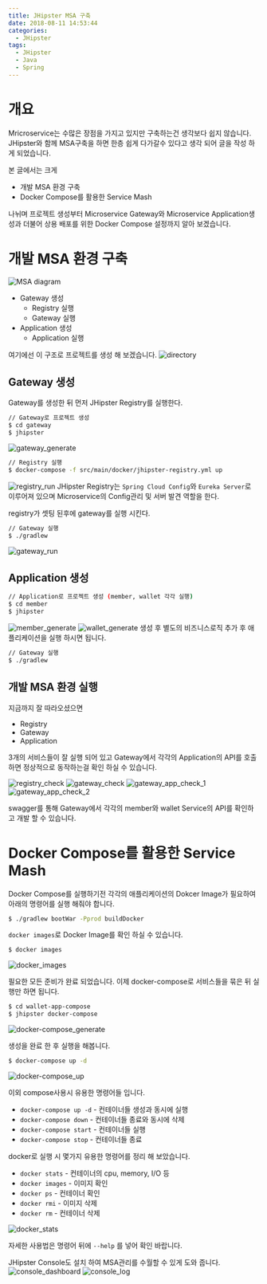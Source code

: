 ```yaml
---
title: JHipster MSA 구축
date: 2018-08-11 14:53:44
categories:
  - JHipster
tags:
  - JHipster
  - Java
  - Spring
---
```

# 개요
Mricroservice는 수많은 장점을 가지고 있지만 구축하는건 생각보다 쉽지 않습니다. JHipster와 함께 MSA구축을 하면 한층 쉽게 다가갈수 있다고 생각 되어 글을 작성 하게 되었습니다.

본 글에서는 크게

* 개발 MSA 환경 구축
* Docker Compose를 활용한 Service Mash

나뉘며 프로젝트 생성부터 Microservice Gateway와 Microservice Application생성과 더불어 상용 배포를 위한 Docker Compose 설정까지 알아 보겠습니다.

# 개발 MSA 환경 구축

![MSA diagram](https://www.jhipster.tech/images/microservices_architecture_detail.001.png)
<!-- more -->
* Gateway 생성
  * Registry 실행
  * Gateway 실행
* Application 생성
  * Application 실행

여기에선 이 구조로 프로젝트를 생성 해 보겠습니다.
![directory](https://user-images.githubusercontent.com/6037055/43988352-c1192640-9d6e-11e8-9723-d77ee7674fb1.png)

## Gateway 생성
Gateway를 생성한 뒤 먼저 JHipster Registry를 실행한다.

```bash
// Gateway로 프로젝트 생성
$ cd gateway
$ jhipster
```
![gateway_generate](https://user-images.githubusercontent.com/6037055/43988345-bfed690c-9d6e-11e8-9c47-0fb1dd3b1516.png)
```bash
// Registry 실행
$ docker-compose -f src/main/docker/jhipster-registry.yml up
```
![registry_run](https://user-images.githubusercontent.com/6037055/43988350-c0b8cbce-9d6e-11e8-86b4-98b644cfc333.png)
JHipster Registry는 `Spring Cloud Config`와 `Eureka Server`로 이루어져 있으며 Microservice의 Config관리 및 서버 발견 역할을 한다.

registry가 셋팅 된후에 gateway를 실행 시킨다.

```bash
// Gateway 실행
$ ./gradlew
```
![gateway_run](https://user-images.githubusercontent.com/6037055/43988346-c021a9ba-9d6e-11e8-9ad7-e797411cdbb9.png)
## Application 생성


```bash
// Application로 프로젝트 생성 (member, wallet 각각 실행)
$ cd member
$ jhipster
```
![member_generate](https://user-images.githubusercontent.com/6037055/43988348-c05189b4-9d6e-11e8-8b74-86da2dd6425a.png)
![wallet_generate](https://user-images.githubusercontent.com/6037055/43988351-c0eb1688-9d6e-11e8-90e8-0d0a7a825fe9.png)
생성 후 별도의 비즈니스로직 추가 후 애플리케이션을 실행 하시면 됩니다.

```bash
// Gateway 실행
$ ./gradlew
```

## 개발 MSA 환경 실행

지금까지 잘 따라오셨으면

* Registry
* Gateway
* Application

3개의 서비스들이 잘 실행 되어 있고 Gateway에서 각각의 Application의 API를 호출하면 정상적으로 동작하는걸 확인 하실 수 있습니다.

![registry_check](https://user-images.githubusercontent.com/6037055/43988349-c08271aa-9d6e-11e8-9e30-80feec06d61a.png)
![gateway_check](https://user-images.githubusercontent.com/6037055/43988355-c1a150f6-9d6e-11e8-8c77-b38491c25a79.png)
![gateway_app_check_1](https://user-images.githubusercontent.com/6037055/43988353-c1499aaa-9d6e-11e8-9a1f-ad028fc7361b.png)
![gateway_app_check_2](https://user-images.githubusercontent.com/6037055/43988354-c17b96e0-9d6e-11e8-831e-49487bc1052d.png)

swagger를 통해 Gateway에서 각각의 member와  wallet Service의 API를 확인하고 개발 할 수 있습니다.

# Docker Compose를 활용한 Service Mash

Docker Compose를 실행하기전 각각의 애플리케이션의 Dokcer Image가 필요하여 아래의 명령어를 실행 해줘야 합니다.
```bash
$ ./gradlew bootWar -Pprod buildDocker
```

`docker images`로 Docker Image를 확인 하실 수 있습니다.
```bash
$ docker images
```
![docker_images](https://user-images.githubusercontent.com/6037055/43988576-e06f3f48-9d73-11e8-97e9-42f814005407.png)

필요한 모든 준비가 완료 되었습니다. 이제 docker-compose로 서비스들을 묶은 뒤 실행만 하면 됩니다.
```bash
$ cd wallet-app-compose
$ jhipster docker-compose
```
![docker-compose_generate](https://user-images.githubusercontent.com/6037055/43988578-e25a1c4c-9d73-11e8-9d9b-86288ad38cb7.png)

생성을 완료 한 후 실행을 해봅니다.
```bash
$ docker-compose up -d
```

![docker-compose_up](https://user-images.githubusercontent.com/6037055/43988579-e2fdcd2e-9d73-11e8-810f-423e7461d370.png)

이외 compose사용시 유용한 명령어들 입니다.

* `docker-compose up -d` - 컨테이너들 생성과 동시에 실행
* `docker-compose down` - 컨테이너들 종료와 동시에 삭제
* `docker-compose start` - 컨테이너들 실행
* `docker-compose stop` - 컨테이너들 종료

docker로 실행 시 몇가지 유용한 명령어를 정리 해 보았습니다.

* `docker stats` - 컨테이너의 cpu, memory, I/O 등
* `docker images` - 이미지 확인
* `docker ps` - 컨테이너 확인
* `docker rmi` - 이미지 삭제
* `docker rm` - 컨테이너 삭제

![docker_stats](https://user-images.githubusercontent.com/6037055/43988577-e0bbab3a-9d73-11e8-8d1e-733ba811f815.png)


자세한 사용법은 명령어 뒤에 `--help` 를 넣어 확인 바랍니다.

JHipster Console도 설치 하여 MSA관리를 수월할 수 있게 도와 줍니다.
![console_dashboard](https://user-images.githubusercontent.com/6037055/43988583-efa2428a-9d73-11e8-9dcf-a49e5cee3901.png)
![console_log](https://user-images.githubusercontent.com/6037055/43988604-4267cec2-9d74-11e8-94e0-ad09e3a3b3b2.png)
